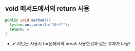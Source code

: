 ## void 메서드에서의 return 사용
```java
public void method(){
  System.out.println("테스트");
  return; ⭐
}
```
- ✔ 리턴문 사용시 for문에서의 break 사용한것과 같은 효과가 나옴!
